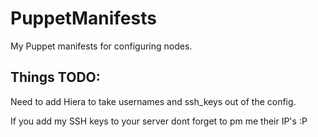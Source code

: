 # PuppetManifests
My Puppet manifests for configuring nodes.


Things TODO:
-------------
Need to add Hiera to take usernames and ssh_keys out of the config.

If you add my SSH keys to your server dont forget to pm me their IP's :P
